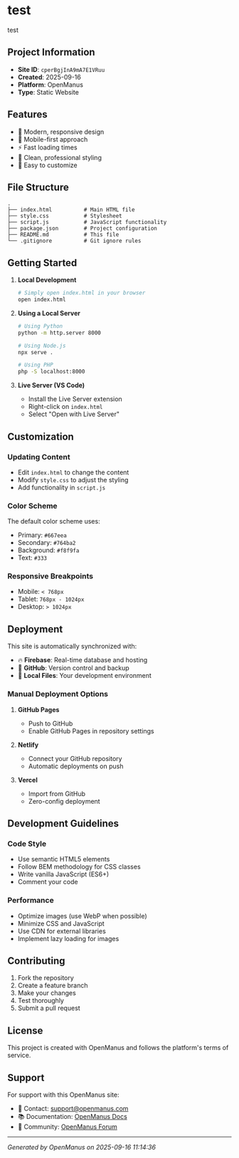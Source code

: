 # test

test

## Project Information

- **Site ID**: `cperBgjInA9mA7E1VRuu`
- **Created**: 2025-09-16
- **Platform**: OpenManus
- **Type**: Static Website

## Features

- 🚀 Modern, responsive design
- 📱 Mobile-first approach
- ⚡ Fast loading times
- 🎨 Clean, professional styling
- 🔧 Easy to customize

## File Structure

```
.
├── index.html          # Main HTML file
├── style.css           # Stylesheet
├── script.js           # JavaScript functionality
├── package.json        # Project configuration
├── README.md           # This file
└── .gitignore          # Git ignore rules
```

## Getting Started

1. **Local Development**
   ```bash
   # Simply open index.html in your browser
   open index.html
   ```

2. **Using a Local Server**
   ```bash
   # Using Python
   python -m http.server 8000
   
   # Using Node.js
   npx serve .
   
   # Using PHP
   php -S localhost:8000
   ```

3. **Live Server (VS Code)**
   - Install the Live Server extension
   - Right-click on `index.html`
   - Select "Open with Live Server"

## Customization

### Updating Content
- Edit `index.html` to change the content
- Modify `style.css` to adjust the styling
- Add functionality in `script.js`

### Color Scheme
The default color scheme uses:
- Primary: `#667eea`
- Secondary: `#764ba2`
- Background: `#f8f9fa`
- Text: `#333`

### Responsive Breakpoints
- Mobile: `< 768px`
- Tablet: `768px - 1024px`
- Desktop: `> 1024px`

## Deployment

This site is automatically synchronized with:
- 🔥 **Firebase**: Real-time database and hosting
- 🐙 **GitHub**: Version control and backup
- 📁 **Local Files**: Your development environment

### Manual Deployment Options

1. **GitHub Pages**
   - Push to GitHub
   - Enable GitHub Pages in repository settings

2. **Netlify**
   - Connect your GitHub repository
   - Automatic deployments on push

3. **Vercel**
   - Import from GitHub
   - Zero-config deployment

## Development Guidelines

### Code Style
- Use semantic HTML5 elements
- Follow BEM methodology for CSS classes
- Write vanilla JavaScript (ES6+)
- Comment your code

### Performance
- Optimize images (use WebP when possible)
- Minimize CSS and JavaScript
- Use CDN for external libraries
- Implement lazy loading for images

## Contributing

1. Fork the repository
2. Create a feature branch
3. Make your changes
4. Test thoroughly
5. Submit a pull request

## License

This project is created with OpenManus and follows the platform's terms of service.

## Support

For support with this OpenManus site:
- 📧 Contact: support@openmanus.com
- 📚 Documentation: [OpenManus Docs](https://docs.openmanus.com)
- 💬 Community: [OpenManus Forum](https://forum.openmanus.com)

---

*Generated by OpenManus on 2025-09-16 11:14:36*
